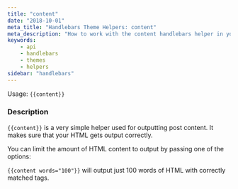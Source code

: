 ```yaml
---
title: "content"
date: "2018-10-01"
meta_title: "Handlebars Theme Helpers: content"
meta_description: "How to work with the content handlebars helper in your Ghost theme! 👻"
keywords:
    - api
    - handlebars
    - themes
    - helpers
sidebar: "handlebars"
---
```


Usage: `{{content}}`

### Description

`{{content}}` is a very simple helper used for outputting post content. It makes sure that your HTML gets output correctly.

You can limit the amount of HTML content to output by passing one of the options:

`{{content words="100"}}` will output just 100 words of HTML with correctly matched tags.
